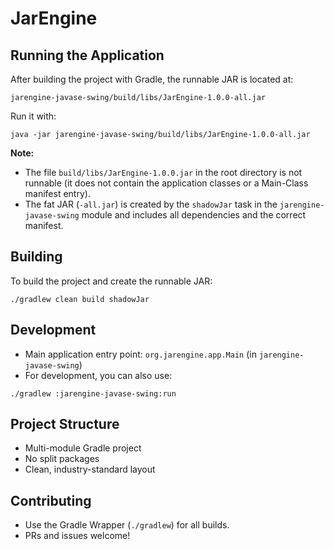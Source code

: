 # JarEngine

## Running the Application

After building the project with Gradle, the runnable JAR is located at:

```
jarengine-javase-swing/build/libs/JarEngine-1.0.0-all.jar
```

Run it with:

```
java -jar jarengine-javase-swing/build/libs/JarEngine-1.0.0-all.jar
```

**Note:**
- The file `build/libs/JarEngine-1.0.0.jar` in the root directory is not runnable (it does not contain the application classes or a Main-Class manifest entry).
- The fat JAR (`-all.jar`) is created by the `shadowJar` task in the `jarengine-javase-swing` module and includes all dependencies and the correct manifest.

## Building

To build the project and create the runnable JAR:

```
./gradlew clean build shadowJar
```

## Development

- Main application entry point: `org.jarengine.app.Main` (in `jarengine-javase-swing`)
- For development, you can also use:

```
./gradlew :jarengine-javase-swing:run
```

## Project Structure
- Multi-module Gradle project
- No split packages
- Clean, industry-standard layout

## Contributing
- Use the Gradle Wrapper (`./gradlew`) for all builds.
- PRs and issues welcome! 
